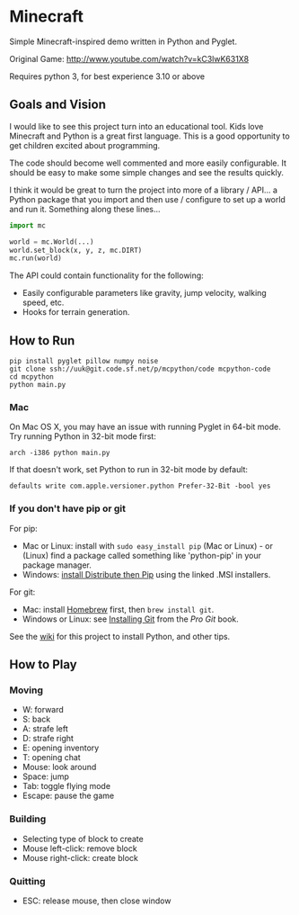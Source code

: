 # Minecraft

Simple Minecraft-inspired demo written in Python and Pyglet.

Original Game:
http://www.youtube.com/watch?v=kC3lwK631X8

Requires python 3, for best experience 3.10 or above


## Goals and Vision

I would like to see this project turn into an educational tool. Kids love Minecraft and Python is a great first language.
This is a good opportunity to get children excited about programming.

The code should become well commented and more easily configurable. It should be easy to make some simple changes
and see the results quickly.

I think it would be great to turn the project into more of a library / API... a Python package that you import and then
use / configure to set up a world and run it. Something along these lines...


```python
import mc

world = mc.World(...)
world.set_block(x, y, z, mc.DIRT)
mc.run(world)
```

The API could contain functionality for the following:

- Easily configurable parameters like gravity, jump velocity, walking speed, etc.
- Hooks for terrain generation.

## How to Run

```shell
pip install pyglet pillow numpy noise
git clone ssh://uuk@git.code.sf.net/p/mcpython/code mcpython-code
cd mcpython
python main.py
```

### Mac

On Mac OS X, you may have an issue with running Pyglet in 64-bit mode. Try running Python in 32-bit mode first:

```shell
arch -i386 python main.py
```

If that doesn't work, set Python to run in 32-bit mode by default:

```shell
defaults write com.apple.versioner.python Prefer-32-Bit -bool yes 
```


### If you don't have pip or git

For pip:

- Mac or Linux: install with `sudo easy_install pip` (Mac or Linux) - or (Linux) find a package called something like 'python-pip' in your package manager.
- Windows: [install Distribute then Pip](http://stackoverflow.com/a/12476379/992887) using the linked .MSI installers.

For git:

- Mac: install [Homebrew](http://mxcl.github.com/homebrew/) first, then `brew install git`.
- Windows or Linux: see [Installing Git](http://git-scm.com/book/en/Getting-Started-Installing-Git) from the _Pro Git_ book.

See the [wiki](https://github.com/fogleman/Minecraft/wiki) for this project to install Python, and other tips.

## How to Play

### Moving

- W: forward
- S: back
- A: strafe left
- D: strafe right
- E: opening inventory
- T: opening chat
- Mouse: look around
- Space: jump
- Tab: toggle flying mode
- Escape: pause the game

### Building

- Selecting type of block to create
- Mouse left-click: remove block
- Mouse right-click: create block

### Quitting

- ESC: release mouse, then close window
